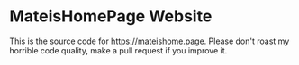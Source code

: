 # MateisHomePage Website
This is the source code for https://mateishome.page.
Please don't roast my horrible code quality, make a pull request if you improve it.
